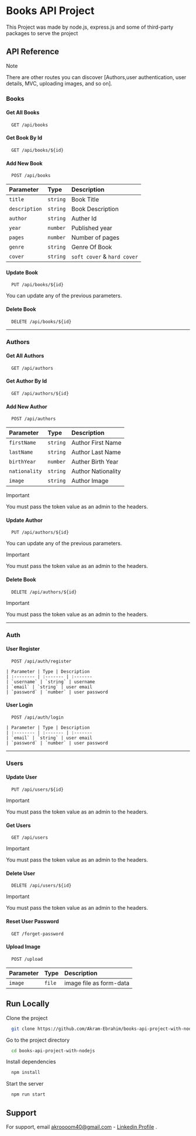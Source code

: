 
# Books API Project

This Project was made by node.js, express.js and some of third-party packages to serve the project


## API Reference

> [!NOTE]
> There are other routes you can discover [Authors,user authentication, user details, MVC, uploading images, and so on].

### Books
#### Get All Books

```http
  GET /api/books
```

#### Get Book By Id

```http
  GET /api/books/${id}
```

#### Add New Book

```http
  POST /api/books
```
| Parameter | Type | Description
| :-------- | :------- | :-------
| `title` | `string` | Book Title
| `description` | `string` | Book Description
| `author` | `string` | Auther Id
| `year` | `number` | Published year
| `pages` | `number` | Number of pages
| `genre` | `string` | Genre Of Book
| `cover` | `string` | `soft cover` & `hard cover`

#### Update Book

```http
  PUT /api/books/${id}
```
You can update any of the previous parameters.

#### Delete Book

```http
  DELETE /api/books/${id}
```

---
### Authors
#### Get All Authors

```http
  GET /api/authors
```

#### Get Author By Id

```http
  GET /api/authors/${id}
```
#### Add New Author

```http
  POST /api/authors
```
| Parameter | Type | Description
| :-------- | :------- | :-------
| `firstName` | `string` | Author First Name
| `lastName` | `string` | Author Last Name
| `birthYear` | `number` | Auther Birth Year
| `nationality` | `string` | Author Nationality
| `image` | `string` | Author Image

> [!IMPORTANT]
> You must pass the token value as an admin to the headers.

#### Update Author

```http
  PUT /api/authors/${id}
```
You can update any of the previous parameters.

> [!IMPORTANT]
> You must pass the token value as an admin to the headers.

#### Delete Book

```http
  DELETE /api/authors/${id}
```
> [!IMPORTANT]
> You must pass the token value as an admin to the headers.

---
### Auth
#### User Register

```http
  POST /api/auth/register
```

```
| Parameter | Type | Description
| :-------- | :------- | :-------
| `username` | `string` | username
| `email` | `string` | user email
| `password` | `number` | user password
```

#### User Login

```http
  POST /api/auth/login
```
```
| Parameter | Type | Description
| :-------- | :------- | :-------
| `email` | `string` | user email
| `password` | `number` | user password
```
---
### Users
#### Update User

```http
  PUT /api/users/${id}
```

> [!IMPORTANT]
> You must pass the token value as an admin to the headers.

#### Get Users

```http
  GET /api/users
```

> [!IMPORTANT]
> You must pass the token value as an admin to the headers.

#### Delete User

```http
  DELETE /api/users/${id}
```
> [!IMPORTANT]
> You must pass the token value as an admin to the headers.

#### Reset User Password

```http
  GET /forget-password
```

#### Upload Image

```http
  POST /upload
```

| Parameter | Type | Description
| :-------- | :------- | :-------
| `image` | `file` | image file as form-data


## Run Locally

Clone the project

```bash
  git clone https://github.com/Akram-Ebrahim/books-api-project-with-nodejs.git
```

Go to the project directory

```bash
  cd books-api-project-with-nodejs
```

Install dependencies

```bash
  npm install
```

Start the server

```bash
  npm run start
```


## Support

For support, email akroooom40@gmail.com - [Linkedin Profile](https://www.linkedin.com/in/akramebrahim/) .
